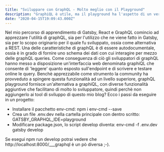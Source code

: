 ```yaml
---
title: "Sviluppare con GraphQL - Molto meglio con il Playground"
description: "GraphiQL è utile, ma il playground ha l'aspetto di un vero e proprio IDE"
date: "2020-04-15T19:09:43.000Z"
---
```


Nel mio percorso di apprendimento di Gatsby, React e GraphQL comincio ad apprezzare l'utilità di graphQL, sia per l'utilizzo che ne viene fatto in Gatsby, sia per lo scopo originario per il quale fu sviluppato, ossia come alternativa a REST. Una delle caratteristiche di graphQL è di essere autodocumentale, ossia è in grado di fornire uno schema dei dati con cui interagire per mezzo delle graphQL queries. Come conseguenza di ciò gli sviluppatori di graphQL hanno messo a disposizione un'interfaccia web denominata graphiQL che consente di 'leggere' quanto esposto sull'endpoint e di scrivere e testare online le query. Benchè apprezzabile come strumento la community ha provveduto a spingere questa funzionalità ad un livello superiore, graphQL playground fornisce un'alternativa a graphiQL, con diverse funzionalità aggiuntive che facilitano di molto lo sviluppatore, quindi perchè non aggiungerlo ai tool di sviluppo di questo mio blog?
Ecco i passi da eseguire in un progetto:

- Installare il pacchetto env-cmd: npm i env-cmd --save
- Crea un file .env.dev nella cartella principale con dentro scritto: GATSBY_GRAPHQL_IDE=playground
- Modificare package.json, lo script develop diventa: env-cmd -f .env.dev gatsby develop

Se esegui npm run develop potrai vedere che http://localhost:8000/___graphql è un pò diversa ;-).
